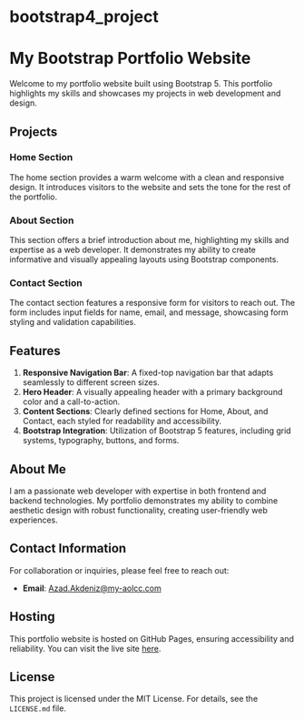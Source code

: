 # bootstrap4_project
# My Bootstrap Portfolio Website

Welcome to my portfolio website built using Bootstrap 5. This portfolio highlights my skills and showcases my projects in web development and design.

## Projects

### Home Section
The home section provides a warm welcome with a clean and responsive design. It introduces visitors to the website and sets the tone for the rest of the portfolio.

### About Section
This section offers a brief introduction about me, highlighting my skills and expertise as a web developer. It demonstrates my ability to create informative and visually appealing layouts using Bootstrap components.

### Contact Section
The contact section features a responsive form for visitors to reach out. The form includes input fields for name, email, and message, showcasing form styling and validation capabilities.

## Features

1. **Responsive Navigation Bar**: A fixed-top navigation bar that adapts seamlessly to different screen sizes.
2. **Hero Header**: A visually appealing header with a primary background color and a call-to-action.
3. **Content Sections**: Clearly defined sections for Home, About, and Contact, each styled for readability and accessibility.
4. **Bootstrap Integration**: Utilization of Bootstrap 5 features, including grid systems, typography, buttons, and forms.

## About Me
I am a passionate web developer with expertise in both frontend and backend technologies. My portfolio demonstrates my ability to combine aesthetic design with robust functionality, creating user-friendly web experiences.

## Contact Information
For collaboration or inquiries, please feel free to reach out:

- **Email**: Azad.Akdeniz@my-aolcc.com



## Hosting
This portfolio website is hosted on GitHub Pages, ensuring accessibility and reliability. You can visit the live site [here](https://github.com/azad-akdeniz).

## License
This project is licensed under the MIT License. For details, see the `LICENSE.md` file.


